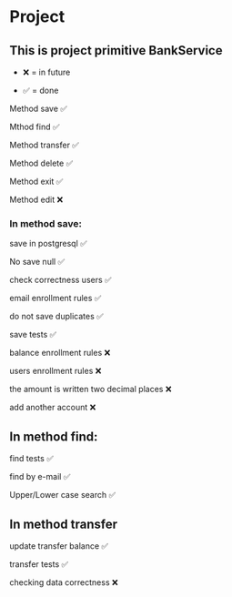 # Project
## This is project primitive BankService

* :x: = in future

* :white_check_mark: = done


Method save :white_check_mark: 

Mthod find :white_check_mark:

Method transfer :white_check_mark:

Method delete :white_check_mark: 

Method exit :white_check_mark:

Method edit :x:



### In method save:

save in postgresql :white_check_mark:

No save null :white_check_mark:

check correctness users :white_check_mark:

email enrollment rules :white_check_mark:

do not save duplicates :white_check_mark:

save tests :white_check_mark:

balance enrollment rules :x:

users enrollment rules :x:

the amount is written two decimal places  :x:

add another account :x:

## In method find:

find tests :white_check_mark:

find by e-mail :white_check_mark:

Upper/Lower case search :white_check_mark:

## In method transfer

update transfer balance :white_check_mark:

transfer tests :white_check_mark:

checking data correctness :x:



